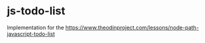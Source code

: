 # js-todo-list

Implementation for the https://www.theodinproject.com/lessons/node-path-javascript-todo-list
